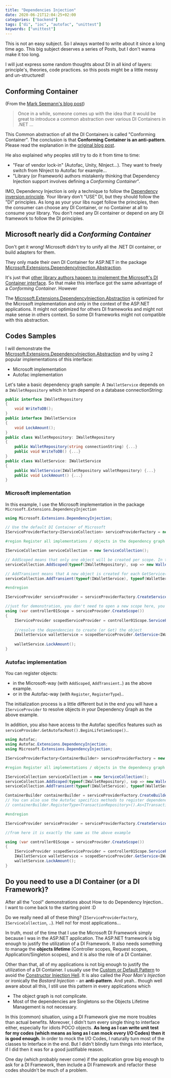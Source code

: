 ```yaml
---
title: "Dependencies Injection"
date: 2020-06-21T12:04:25+02:00
categories: ["backend"]
tags: ["di", "ioc", "autofac", "unittest"]
keywords: ["unittest"]
---
```


This is not an easy subject. So I always wanted to write about it since a long time ago. This big subject deserves a series of Posts, but I don't wanna  make it too long.

I will just express some random thoughts about DI in all kind of layers: principle's, theories, code practices. so this posts might be a little messy and un-structured!

## Conforming Container

(From the [Mark Seemann's blog post](https://blog.ploeh.dk/2014/05/19/conforming-container))

> Once in a while, someone comes up with the idea that it would be great to introduce a common abstraction over various DI Containers in .NET ...

This Common abstraction of all the DI Containers is called "Conforming Container".
The conclusion is that **Conforming Container is an anti-pattern**. Please read the explanation in the [original blog post](https://blog.ploeh.dk/2014/05/19/conforming-container).

He also explained why peoples still try to do it from time to time:

* "Fear of vendor lock-in" (Autofac, Unity, NInject...). They want to freely switch from NInject to Autofac for example...
* "Library (or Framework) authors mistakenly thinking that Dependency Injection support involves defining a *Conforming Container*".

IMO, Dependency Injection is only a technique to follow the [Dependency inversion principle].
Your library don't "USE" DI, but they should follow the "DI" principles. As long as your your libs nuget follow the principles, then the consumer can choose any DI Container, or no Container at all to consume your library. You don't need any DI container or depend on any DI framework to follow the DI principles.

## Microsoft nearly did a *Conforming Container*

Don't get it wrong! Microsoft didn't try to unify all the .NET DI container, or build adapters for them.

They only made their own DI Container for ASP.NET in the package [Microsoft.Extensions.DependencyInjection.Abstraction].

It's just that [other library authors happen to implement the Microsoft's DI Container interface](https://github.com/aspnet/DependencyInjection). So that make this interface got the same advantage of a *Conforming Container*. However

The [Microsoft.Extensions.DependencyInjection.Abstraction] is optimized for the Microsoft implementation and only in the context of the ASP.NET applications. It might not optimized for others DI frameworks and might not make sense in others context. So some DI frameworks might not compatible with this abstraction.

## Codes Samples

I will demonstrate the [Microsoft.Extensions.DependencyInjection.Abstraction] and by using 2 popular implementations of this interface:

* Microsoft implementation
* Autofac implementation

Let's take a basic dependency graph sample: A `IWalletService` depends on a `IWalletRepository` which in turn depend on a database connectionString:

```C#
public interface IWalletRepository
{
    void WriteToDB();
}
public interface IWalletService
{
    void LockAmount();
}
public class WalletRepository: IWalletRepository
{
    public WalletRepository(string connectionString) {...}
    public void WriteToDB() {...}
}
public class WalletService: IWalletService
{
    public WalletService(IWalletRepository walletRepository) {...}
    public void LockAmount() {...}
}
```

### Microsoft implementation

In this example, I use the Microsoft implementation in the package
`Microsoft.Extensions.DependencyInjection`

```C#
using Microsoft.Extensions.DependencyInjection;

// Use the default DI Container of Microsoft
IServiceProviderFactory<IServiceCollection> serviceProviderFactory = new DefaultServiceProviderFactory();

#region Register all implementations / objects in the dependency graph

IServiceCollection serviceCollection = new ServiceCollection();

// AddScoped means that only one object will be created per scope. In this example I also injected implementation with parameter connectionString, you don't need thigs like "IConnectionString"
serviceCollection.AddScoped(typeof(IWalletRepository), svp => new WalletRepository("LocalDB_connection_string"));

// AddTransient means that A new object is created for each GetService(). I use `AddTransient` only for demonstration purpose
serviceCollection.AddTransient(typeof(IWalletService), typeof(WalletService));

#endregion

IServiceProvider serviceProvider = serviceProviderFactory.CreateServiceProvider(serviceCollection);

//just for demonstration, you don't need to open a new scope here, you can just use serviceProvider.GetService<IWalletService>() to resolve your object.
using (var controller01Scope = serviceProvider.CreateScope())
{
    IServiceProvider scopedServiceProvider = controller01Scope.ServiceProvider;
    
    //resolve the dependencies to create (or Get) the object
    IWalletService walletService = scopedServiceProvider.GetService<IWalletService>();
    
    walletService.LockAmount();
}
```

### Autofac implementation

You can register objects:

* in the Microsoft-way (with `AddScoped`, `AddTransient`..) as the above example.
* or in the Autofac-way (with `Register`, `RegisterType`)..

The initialization process is a little different but in the end you will have a `IServiceProvider` to resolve objects in your Dependency Graph as the above example.

In addition, you also have access to the Autofac specifics features such as `serviceProvider.GetAutofacRoot().BeginLifetimeScope()`..

```C#
using Autofac;
using Autofac.Extensions.DependencyInjection;
using Microsoft.Extensions.DependencyInjection;

IServiceProviderFactory<ContainerBuilder> serviceProviderFactory = new AutofacServiceProviderFactory();

#region Register all implementations / objects in the dependency graph

IServiceCollection serviceCollection = new ServiceCollection();
serviceCollection.AddScoped(typeof(IWalletRepository), svp => new WalletRepository("LocalDB_connection_string"));
serviceCollection.AddTransient(typeof(IWalletService), typeof(WalletService));

ContainerBuilder containerBuilder = serviceProviderFactory.CreateBuilder(serviceCollection);
// You can also use the Autofac specifics methods to register dependencies. For eg:
// containerBuilder.RegisterType<TransactionRepository>().As<ITransactionRepository>();

#endregion

IServiceProvider serviceProvider = serviceProviderFactory.CreateServiceProvider(containerBuilder);

//from here it is exactly the same as the above example

using (var controller01Scope = serviceProvider.CreateScope())
{
    IServiceProvider scopedServiceProvider = controller01Scope.ServiceProvider;
    IWalletService walletService = scopedServiceProvider.GetService<IWalletService>();
    walletService.LockAmount();
}

```

## Do you need to use a DI Container (or a DI Framework)?

After all the "cool" demonstrations about How to do Dependency Injection.. I want to come back to the starting point :D

Do we really need all of these thing? (`IServiceProviderFactory`, `IServiceCollection`, ..). Hell no! for most applications...

In truth, most of the time that I use the Microsoft DI Framework simply because I was in the ASP.NET application. The ASP.NET framework is big enough to justify the utilization of a DI Framework. It also needs something to manage the **objects lifetime** (Controller scopes, Request scopes, Application/Singleton scopes), and it is also the role of a DI Container.

Other than that, all of my applications is not big enough to justify the utilization of a DI Container. I usually use the [Custom or Default Pattern](https://www.rhyous.com/2017/11/08/avoiding-dependency-injections-constructor-injection-hell-by-using-the-custom-or-default-pattern/) to avoid the [Constructor Injection Hell](https://www.rhyous.com/2016/09/27/constructor-injection-hell/). It is also called the *Poor Man's Injection* or ironically the *Bastard Injection* - an **anti-pattern**. And yeah.. though well aware about all this, I still use this pattern in every applications which

* The object graph is not complicate.
* Most of the dependencies are Singletons so the Objects Lifetime Management is not necessary.

In this (common) situation, using a DI Framework give me more troubles than actual benefits. Moreover, I didn't turn every single thing to interface either, especially for idiots POCO objects. **As long as I can write unit test for my codes (which means as long as I can mock every I/O Codes) then it is good enough.** In order to mock the I/O Codes, I naturally turn most of the classes to Interface in the end. But I didn't blindly turn things into interface, if I did then it was for a good justifiable reason.

One day (which probably never come) if the application grow big enough to ask for a DI Framework, then include a DI Framework and refactor these codes shouldn't be much of a problem.

[Microsoft.Extensions.DependencyInjection.Abstraction]: https://docs.microsoft.com/en-us/aspnet/core/fundamentals/dependency-injection?view=aspnetcore-3.1
[Dependency inversion principle]: https://en.wikipedia.org/wiki/Dependency_inversion_principle
